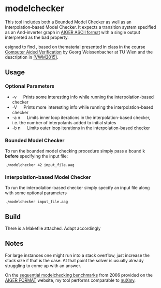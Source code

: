 # modelchecker
This tool includes both a Bounded Model Checker as well as an Interpolation-based Model Checker. 
It expects a transition system specified as an And-inverter graph in [AIGER ASCII format](http://fmv.jku.at/aiger) with a single output interpreted as the bad property.

esigned to find , based on thematerial presented in class in the course [Computer Aided Verification](https://tiss.tuwien.ac.at/course/courseDetails.xhtml?courseNr=181145) by Georg Weissenbacher at TU Wien and the description in [[VWM2015]](http://dx.doi.org/10.1109/JPROC.2015.2455034).
## Usage
### Optional Parameters
 - -v &ensp;&ensp; Prints some interesting info while running the interpolation-based checker
 - -V &ensp;&ensp; Prints more interesting info while running the interpolation-based checker
 - -a n &ensp;&ensp; Limits inner loop iterations in the interpolation-based checker, i.e. the number of interpolants added to initial states
 - -b n &ensp;&ensp; Limits outer loop iterations in the interpolation-based checker
### Bounded Model Checker
To run the bounded model checking procedure simply pass a bound k **before** specifying the input file:
```
./modelchecker 42 input_file.aag
```
### Interpolation-based Model Checker
To run the interpolation-based checker simply specify an input file along with some optional parameters
```
./modelchecker input_file.aag
```
## Build
There is a Makefile attached. Adapt accordingly

## Notes
For large instances one might run into a stack overflow, just increase the stack size if that is the case. At that point the solver is usually already struggling to come up with an answer.

On the [sequential modelchecking benchmarks](http://fmv.jku.at/aiger/tip-aig-20061215.zip) from 2006 provided on the [AIGER FORMAT](http://fmv.jku.at/aiger) website, my tool performs comparable to [nuXmv](https://nuxmv.fbk.eu).
